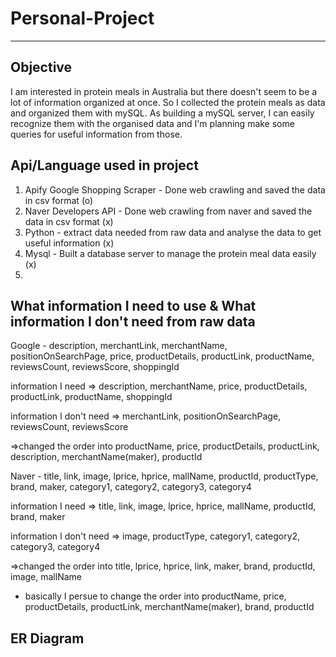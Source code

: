 # Personal-Project

----------------------------

## Objective
I am interested in protein meals in Australia but there doesn't seem to be a lot of information organized at once. So I collected the protein meals as data and organized them with mySQL.
As building a mySQL server, I can easily recognize them with the organised data and I'm planning make some queries for useful information from those.  

## Api/Language used in project

1. Apify Google Shopping Scraper - Done web crawling and saved the data in csv format (o)
2. Naver Developers API - Done web crawling from naver and saved the data in csv format (x)
3. Python - extract data needed from raw data and analyse the data to get useful information (x)
4. Mysql - Built a database server to manage the protein meal data easily (x)
5.

## What information I need to use & What information I don't need from raw data

Google - description, merchantLink, merchantName, positionOnSearchPage, price, productDetails, productLink, productName, reviewsCount, reviewsScore, shoppingId

information I need => description, merchantName, price, productDetails, productLink, productName, shoppingId  

information I don't need => merchantLink, positionOnSearchPage, reviewsCount, reviewsScore  

=>changed the order into productName, price, productDetails, productLink, description, merchantName(maker), productId

Naver - title, link, image, lprice, hprice, mallName, productId, productType, brand, maker, category1, category2, category3, category4  

information I need => title, link, image, lprice, hprice, mallName, productId, brand, maker  

information I don't need => image, productType, category1, category2, category3, category4  

=>changed the order into title, lprice, hprice, link, maker, brand, productId, image, mallName  

* basically I persue to change the order into productName, price, productDetails, productLink, merchantName(maker), brand, productId

## ER Diagram

## 
